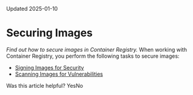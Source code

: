 Updated 2025-01-10
# Securing Images
_Find out how to secure images in Container Registry._
When working with Container Registry, you perform the following tasks to secure images:
  * [Signing Images for Security](https://docs.oracle.com/en-us/iaas/Content/Registry/Tasks/registrysigningimages_topic.htm#Deleting_a_Repository "Find out how to sign images stored in Container Registry.")
  * [Scanning Images for Vulnerabilities](https://docs.oracle.com/en-us/iaas/Content/Registry/Tasks/registryscanningimagesforvulnerabilities.htm#Retaining_and_Deleting_Images_Using_Retention_Policies "Find out how to scan images in a repository for security vulnerabilities with Container Registry.")


Was this article helpful?
YesNo

